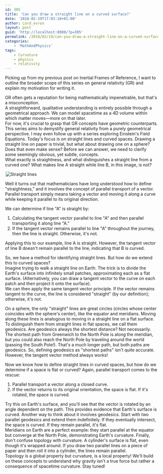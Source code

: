 ```yaml
---
id: 305
title: 'Can you draw a straight line on a curved surface?'
date: '2018-02-19T17:03:10+01:00'
author: Lord_evron
layout: post
guid: 'http://localhost:8080/?p=305'
permalink: /2018/02/19/can-you-draw-a-straight-line-on-a-curved-surface/
categories:
    - 'MathAndPhysics'
tags:
    - Curvature
    - physics
    - relativity
---
```


Picking up from my previous post on Inertial Frames of Reference, I want to outline the broader scope of this series on general relativity (GR) and explain my motivation for writing it.

GR often gets a reputation for being mathematically impenetrable, but that's a misconception.  
A straightforward, qualitative understanding is entirely possible through a geometrical approach. 
We can model spacetime as a 4D volume within which matter moves—more on that later.  
For now, it's crucial to grasp that GR concepts have geometric counterparts.
This series aims to demystify general relativity from a purely geometrical perspective.  I may even follow up with a series exploring Einstein's Field Equations.
Today's focus is on straight lines and curved spaces. Drawing a straight line on paper is trivial, but what about drawing one on a sphere? Does that even make sense?
Before we can answer, we need to clarify some seemingly obvious, yet subtle, concepts.  
What exactly is straightness, and what distinguishes a straight line from a curved one?
What makes line A straight while line B, in this image, is not?

<div class="image-container">
  <img src="{{ site.baseurl }}/assets/images/2018/02/Line.jpg" 
       alt="Straight lines" 
       class="img-responsive" 
       style="display: block; margin: 0 auto; max-width: 500px;">
        <figcaption class="caption" 
              style="display: block; text-align: center; margin-top: 10px;">
    
  </figcaption>
</div>


Well it turns out that mathematicians have long understood how to define "straightness," and it involves the concept of parallel transport of a vector.  
Parallel transport simply means taking a vector and moving it along a curve while keeping it parallel to its original direction.

We can determine if line "A" is straight by:

1. Calculating the tangent vector parallel to line "A" and then parallel transporting it along line "A."
2. If the tangent vector remains parallel to line "A" throughout the journey, then the line is straight. Otherwise, it's not.

Applying this to our example, line A is straight. However, the tangent vector of line B doesn't remain parallel to the line, indicating that B is curved.

So, we have a method for identifying straight lines. But how do we extend this to curved spaces?  
Imagine trying to walk a straight line on Earth. The trick is to divide the Earth's surface into infinitely small patches, approximating each as a flat surface. 
(Alternatively, you can draw a tangent vector to the curve on each patch and then project it onto the surface).  
We can then apply the same tangent vector principle.  If the vector remains tangent to the curve, the line is considered "straight" (by our definition); 
otherwise, it's not.

On a sphere, the only "straight" lines are great circles (circles whose center coincides with the sphere's center), like the equator and meridians. 
Moving along these lines is analogous to moving in a straight line on a flat surface.  
To distinguish them from straight lines in flat spaces, we call them geodesics.  Are geodesics always the shortest distance? Not necessarily. 
The shortest path from Greenwich to the North Pole is along the meridian, but you could also reach the North Pole by traveling around the world 
(passing the South Pole!). That's a much longer path, but both paths are geodesics. So, defining geodesics as "shortest paths" isn't quite accurate. 
However, the tangent vector method always works!

Now we know how to define straight lines in curved spaces, but how do we determine if a space is flat or curved? Again, parallel transport comes to the rescue:

1. Parallel transport a vector along a closed curve.
2. If the vector returns to its original orientation, the space is flat. If it's rotated, the space is curved.

Try this on Earth's surface, and you'll see that the vector is rotated by an angle dependent on the path. This provides evidence that Earth's surface is curved.
Another way to think about it involves geodesics. Start with two parallel geodesics and extend them indefinitely. If they eventually intersect, the space is curved. If they remain parallel, it's flat.  
Meridians on Earth are a perfect example: they start parallel at the equator but converge at the North Pole, demonstrating Earth's curvature.
Finally, don't confuse topology with curvature. A cylinder's surface is flat, even though it's wrapped around.  If you draw two parallel lines on a piece of paper and then roll it into a cylinder, the lines remain parallel.  
Topology is a global property but curvature, is a local property!
We'll build on these concepts to understand why gravity isn't a true force but rather a consequence of spacetime curvature. Stay tuned!

